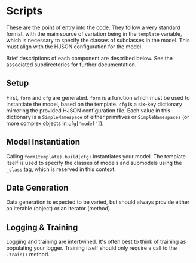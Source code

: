 # Scripts
These are the point of entry into the code. They follow a very standard format, with the main source of variation being
in the `template` variable, which is necessary to specify the classes of subclasses in the model. This must align with
the HJSON configuration for the model.

Brief descriptions of each component are described below. See the associated subdirectories for further documentation.

## Setup
First, `form` and `cfg` are generated. `form` is a function which must be used to instantiate the model, based on the
template. `cfg` is a six-key dictionary mirroring the provided HJSON configuration file. Each value in this dictionary
is a `SimpleNamespace` of either primitives or `SimpleNamespaces` (or more complex objects in `cfg['model']`).

## Model Instantiation
Calling `form(template).build(cfg)` instantiates your model. The template itself is used to specify the classes of
models and submodels using the `_class` tag, which is reserved in this context.

## Data Generation
Data generation is expected to be varied, but should always provide either an iterable (object) or an iterator
(method).

## Logging & Training
Logging and training are intertwined. It's often best to think of training as populating your logger. Training itself
should only require a call to the `.train()` method.
